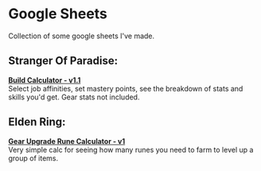 # Google Sheets
Collection of some google sheets I've made.

## Stranger Of Paradise:
**[Build Calculator - v1.1](https://docs.google.com/spreadsheets/d/1jGK6kRwX-cik9FrJDGgc1A2m8fiFLjRDlPb59hlGcFg/edit?usp=sharing)**  
Select job affinities, set mastery points, see the breakdown of stats and skills you'd get. Gear stats not included.

## Elden Ring:
**[Gear Upgrade Rune Calculator - v1](https://docs.google.com/spreadsheets/d/1zy5sKEWB1ykiLoUHwjbZM6rZkhQzXxl3Z2WInGv3Jr4/edit?usp=sharing)**  
Very simple calc for seeing how many runes you need to farm to level up a group of items.
